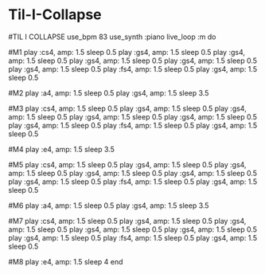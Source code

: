 # Til-I-Collapse
#TIL I COLLAPSE
use_bpm 83
use_synth :piano
live_loop :m do
  
  #M1
  play :cs4, amp: 1.5
  sleep 0.5
  play :gs4, amp: 1.5
  sleep 0.5
  play :gs4, amp: 1.5
  sleep 0.5
  play :gs4, amp: 1.5
  sleep 0.5
  play :gs4, amp: 1.5
  sleep 0.5
  play :gs4, amp: 1.5
  sleep 0.5
  play :fs4, amp: 1.5
  sleep 0.5
  play :gs4, amp: 1.5
  sleep 0.5
  
  #M2
  play :a4, amp: 1.5
  sleep 0.5
  play :gs4, amp: 1.5
  sleep 3.5
  
  #M3
  play :cs4, amp: 1.5
  sleep 0.5
  play :gs4, amp: 1.5
  sleep 0.5
  play :gs4, amp: 1.5
  sleep 0.5
  play :gs4, amp: 1.5
  sleep 0.5
  play :gs4, amp: 1.5
  sleep 0.5
  play :gs4, amp: 1.5
  sleep 0.5
  play :fs4, amp: 1.5
  sleep 0.5
  play :gs4, amp: 1.5
  sleep 0.5
  
  #M4
  play :e4, amp: 1.5
  sleep 3.5
  
  #M5
  play :cs4, amp: 1.5
  sleep 0.5
  play :gs4, amp: 1.5
  sleep 0.5
  play :gs4, amp: 1.5
  sleep 0.5
  play :gs4, amp: 1.5
  sleep 0.5
  play :gs4, amp: 1.5
  sleep 0.5
  play :gs4, amp: 1.5
  sleep 0.5
  play :fs4, amp: 1.5
  sleep 0.5
  play :gs4, amp: 1.5
  sleep 0.5
  
  #M6
  play :a4, amp: 1.5
  sleep 0.5
  play :gs4, amp: 1.5
  sleep 3.5
  
  #M7
  play :cs4, amp: 1.5
  sleep 0.5
  play :gs4, amp: 1.5
  sleep 0.5
  play :gs4, amp: 1.5
  sleep 0.5
  play :gs4, amp: 1.5
  sleep 0.5
  play :gs4, amp: 1.5
  sleep 0.5
  play :gs4, amp: 1.5
  sleep 0.5
  play :fs4, amp: 1.5
  sleep 0.5
  play :gs4, amp: 1.5
  sleep 0.5
  
  #M8
  play :e4, amp: 1.5
  sleep 4
end
